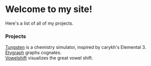 # Welcome to my site!

Here's a list of all of my projects.  

### Projects
[Tungsten](https://tungsten.web.app) is a chemistry simulator, inspired by carykh's Elemental 3.  
[Etygraph](https://myrriad.github.io/etygraph) graphs cognates.  
[Vowelshift](https://myrriad.github.io/vowelshift/public) visualizes the great vowel shift.  

